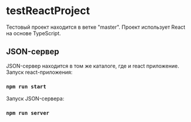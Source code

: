 # testReactProject
Тестовый проект находится в ветке "master". Проект использует React на основе TypeScript.

## JSON-сервер
JSON-сервер находится в том же каталоге, где и react приложение. Запуск react-приложения:

### `npm run start`

Запуск JSON-сервера:

### `npm run server`
